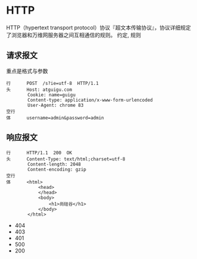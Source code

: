# HTTP

HTTP（hypertext transport protocol）协议『超文本传输协议』，协议详细规定了浏览器和万维网服务器之间互相通信的规则。
约定, 规则

## 请求报文

重点是格式与参数

```
行      POST  /s?ie=utf-8  HTTP/1.1 
头      Host: atguigu.com
        Cookie: name=guigu
        Content-type: application/x-www-form-urlencoded
        User-Agent: chrome 83
空行
体      username=admin&password=admin
```

## 响应报文

```
行      HTTP/1.1  200  OK
头      Content-Type: text/html;charset=utf-8
        Content-length: 2048
        Content-encoding: gzip
空行    
体      <html>
            <head>
            </head>
            <body>
                <h1>尚硅谷</h1>
            </body>
        </html>
```

* 404
* 403
* 401
* 500
* 200